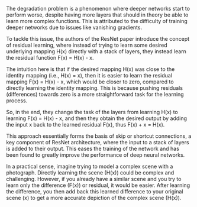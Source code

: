 The degradation problem is a phenomenon where deeper networks start to perform worse, despite having more layers that should in theory be able to learn more complex functions. This is attributed to the difficulty of training deeper networks due to issues like vanishing gradients.

To tackle this issue, the authors of the ResNet paper introduce the concept of residual learning, where instead of trying to learn some desired underlying mapping H(x) directly with a stack of layers, they instead learn the residual function F(x) = H(x) - x. 

The intuition here is that if the desired mapping H(x) was close to the identity mapping (i.e., H(x) = x), then it is easier to learn the residual mapping F(x) = H(x) - x, which would be closer to zero, compared to directly learning the identity mapping. This is because pushing residuals (differences) towards zero is a more straightforward task for the learning process.

So, in the end, they change the task of the layers from learning H(x) to learning F(x) = H(x) - x, and then they obtain the desired output by adding the input x back to the learned residual F(x), thus F(x) + x = H(x).

This approach essentially forms the basis of skip or shortcut connections, a key component of ResNet architecture, where the input to a stack of layers is added to their output. This eases the training of the network and has been found to greatly improve the performance of deep neural networks. 

In a practical sense, imagine trying to model a complex scene with a photograph. Directly learning the scene (H(x)) could be complex and challenging. However, if you already have a similar scene and you try to learn only the difference (F(x)) or residual, it would be easier. After learning the difference, you then add back this learned difference to your original scene (x) to get a more accurate depiction of the complex scene (H(x)).